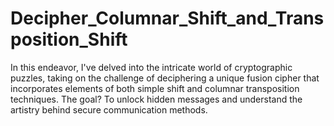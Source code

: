 # Decipher_Columnar_Shift_and_Transposition_Shift
In this endeavor, I've delved into the intricate world of cryptographic puzzles, taking on the challenge of deciphering a unique fusion cipher that incorporates elements of both simple shift and columnar transposition techniques. The goal? To unlock hidden messages and understand the artistry behind secure communication methods.

